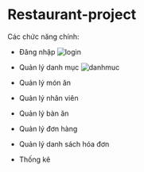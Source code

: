 # Restaurant-project


 Các chức năng chính:
-	Đăng nhập
![login](https://github.com/vtnghia16/Restaurant-project/assets/80100031/caa57ad8-5892-4b48-8206-0d4e804f16d0)
-	Quản lý danh mục
![danhmuc](https://github.com/vtnghia16/Restaurant-project/assets/80100031/8a3859c3-9cb1-4779-9464-0dd43d0b1c13)

-	Quản lý món ăn
-	Quản lý nhân viên
-	Quản lý bàn ăn
-	Quản lý đơn hàng
-	Quản lý danh sách hóa đơn
-	Thống kê













